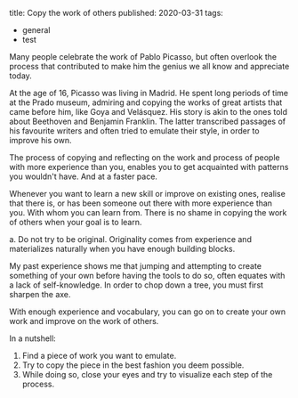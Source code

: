 title: Copy the work of others
published: 2020-03-31
tags:

- general
- test

Many people celebrate the work of Pablo Picasso, but often overlook the process that contributed to make him the genius we all know and appreciate today.

At the age of 16, Picasso was living in Madrid. He spent long periods of time at the Prado museum, admiring and copying the works of great artists that came before him, like Goya and Velásquez. His story is akin to the ones told about Beethoven and Benjamin Franklin. The latter transcribed passages of his favourite writers and often tried to emulate their style, in order to improve his own.

The process of copying and reflecting on the work and process of people with more experience than you, enables you to get acquainted with patterns you wouldn't have. And at a faster pace.

Whenever you want to learn a new skill or improve on existing ones, realise that there is, or has been someone out there with more experience than you. With whom you can learn from. There is no shame in copying the work of others when your goal is to learn.

a. Do not try to be original. Originality comes from experience and materializes naturally when you have enough building blocks.

My past experience shows me that jumping and attempting to create something of your own before having the tools to do so, often equates with a lack of self-knowledge. In order to chop down a tree, you must first sharpen the axe.

With enough experience and vocabulary, you can go on to create your own work and improve on the work of others.

In a nutshell:

1. Find a piece of work you want to emulate.
2. Try to copy the piece in the best fashion you deem possible.
3. While doing so, close your eyes and try to visualize each step of the process.
